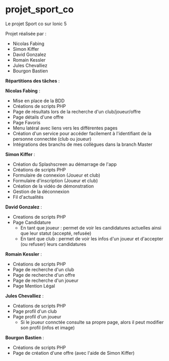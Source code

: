 # projet_sport_co
Le projet Sport co sur Ionic 5

Projet réalisée par : 
 - Nicolas Fabing
 - Simon Kiffer
 - David Gonzalez
 - Romain Kessler
 - Jules Chevalliez
 - Bourgon Bastien

**Répartitions des tâches** : 

**Nicolas Fabing** : 
  - Mise en place de la BDD
  - Créations de scripts PHP
  - Page de résultats lors de la recherche d'un club/joueur/offre
  - Page détails d'une offre
  - Page Favoris
  - Menu latéral avec liens vers les différentes pages
  - Création d'un service pour accéder facilement à l'identifiant de la personne connectée (club ou joueur)
  - Intégrations des branchs de mes collègues dans la branch Master
  
**Simon Kiffer** :
  - Création du Splashscreen au démarrage de l'app
  - Créations de scripts PHP
  - Formulaire de connexion (Joueur et club)
  - Formulaire d'inscription (Joueur et club)
  - Création de la vidéo de démonstration
  - Gestion de la déconnexion
  - Fil d'actualités
  
**David Gonzalez** : 
  - Creations de scripts PHP
  - Page Candidature
    - En tant que joueur : permet de voir les candidatures actuelles ainsi que leur statut (accepté, refusée)
    - En tant que club : permet de voir les infos d'un joueur et d'accepter (ou refuser) leurs candidatures

**Romain Kessler** : 
  - Créations de scripts PHP
  - Page de recherche d'un club
  - Page de recherche d'un offre
  - Page de recherche d'un joueur
  - Page Mention Légal
  
**Jules Chevalliez** :
  - Créations de scripts PHP
  - Page profil d'un club
  - Page profil d'un joueur
    - Si le joueur connctée consulte sa propre page, alors il peut modifier son profil (infos et image)
    
**Bourgon Bastien** :
  - Créations de scripts PHP
  - Page de création d'une offre (avec l'aide de Simon Kiffer)

  
  
